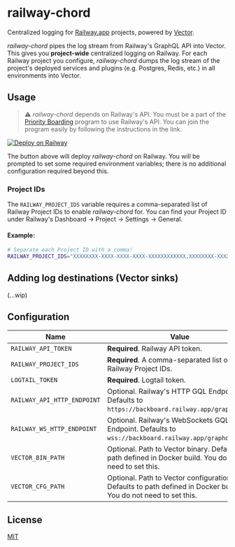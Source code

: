 # railway-chord

Centralized logging for [Railway.app](https://railway.app) projects, powered
by [Vector](https://vector.dev/).

_railway-chord_ pipes the log stream from Railway's GraphQL API into Vector.
This gives you **project-wide** centralized logging on Railway. For each Railway
project you configure, _railway-chord_ dumps the log stream of the project's
deployed services and plugins (e.g. Postgres, Redis, etc.) in all environments
into Vector.

## Usage

> ⚠️  _railway-chord_ depends on Railway's API. You must be a part of the
[Priority Boarding](https://docs.railway.app/reference/priority-boarding)
program to use Railway's API. You can join the program easily by following
the instructions in the link.

[![Deploy on Railway](https://railway.app/button.svg)](https://railway.app/template/t-gnAH?referralCode=EPXG5z)

The button above will deploy _railway-chord_ on Railway. You will be prompted to
set some required environment variables; there is no additional configuration
required beyond this.

### Project IDs

The `RAILWAY_PROJECT_IDS` variable requires a comma-separated list of Railway
Project IDs to enable _railway-chord_ for. You can find your Project ID under
Railway's Dashboard -> Project -> Settings -> General.

#### Example:
```sh
# Separate each Project ID with a comma!
RAILWAY_PROJECT_IDS="XXXXXXXX-XXXX-XXXX-XXXX-XXXXXXXXXXXX,XXXXXXXX-XXXX-XXXX-XXXX-XXXXXXXXXXXX"
```

## Adding log destinations (Vector sinks)

(...wip)

## Configuration

| Name | Value|
| ----------- | ----------- |
| `RAILWAY_API_TOKEN` | **Required**. Railway API token. |
| `RAILWAY_PROJECT_IDS` | **Required**. A comma-separated list of Railway Project IDs. |
| `LOGTAIL_TOKEN` | **Required**. Logtail token. |
| `RAILWAY_API_HTTP_ENDPOINT` | Optional. Railway's HTTP GQL Endpoint. Defaults to `https://backboard.railway.app/graphql/v2`. |
| `RAILWAY_WS_HTTP_ENDPOINT` | Optional. Railway's WebSockets GQL Endpoint. Defaults to `wss://backboard.railway.app/graphql/v2`. |
| `VECTOR_BIN_PATH` | Optional. Path to Vector binary. Defaults to path defined in Docker build. You do not need to set this. |
| `VECTOR_CFG_PATH` | Optional. Path to Vector configuration. Defaults to path defined in Docker build. You do not need to set this. |

## License

[MIT](LICENSE)
